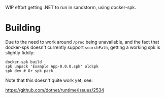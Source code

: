 WIP effort getting .NET to run in sandstorm, using docker-spk.

# Building

Due to the need to work around `/proc` being unavailable, and the fact
that docker-spk doesn't currently support `searchPath`, getting a
working spk is slightly fiddly:

```
docker-spk build
spk unpack 'Example App-0.0.0.spk' oldspk
spk dev # Or spk pack
```

Note that this doesn't quite work yet; see:

<https://github.com/dotnet/runtime/issues/2534>
